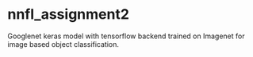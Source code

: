 # nnfl_assignment2
Googlenet keras model with tensorflow backend trained on Imagenet for image based object classification.
